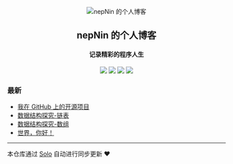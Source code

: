 <p align="center"><img alt="nepNin 的个人博客" src="https://static.b3log.org/images/brand/solo-32.png"></p><h2 align="center">
nepNin 的个人博客
</h2>

<h4 align="center">记录精彩的程序人生</h4>
<p align="center"><a title="nepNin 的个人博客" target="_blank" href="https://github.com/nepNin/solo-blog"><img src="https://img.shields.io/github/last-commit/nepNin/solo-blog.svg?style=flat-square&color=FF9900"></a>
<a title="GitHub repo size in bytes" target="_blank" href="https://github.com/nepNin/solo-blog"><img src="https://img.shields.io/github/repo-size/nepNin/solo-blog.svg?style=flat-square"></a>
<a title="Solo Version" target="_blank" href="https://github.com/b3log/solo/releases"><img src="https://img.shields.io/badge/solo-3.6.5-f1e05a.svg?style=flat-square&color=blueviolet"></a>
<a title="Hits" target="_blank" href="https://github.com/b3log/hits"><img src="https://hits.b3log.org/nepNin/solo-blog.svg"></a></p>

### 最新

* [我在 GitHub 上的开源项目](http://nep.lain.fun/my-github-repos)
* [数据结构探究-链表](http://nep.lain.fun/articles/2019/09/24/1569259499679.html)
* [数据结构探究-数组](http://nep.lain.fun/articles/2019/09/20/1568914828838.html)
* [世界，你好！](http://nep.lain.fun/hello-solo)



---

本仓库通过 [Solo](https://github.com/b3log/solo) 自动进行同步更新 ❤️ 
